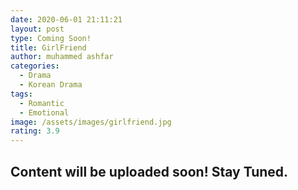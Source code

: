 ```yaml
---
date: 2020-06-01 21:11:21
layout: post
type: Coming Soon!
title: GirlFriend
author: muhammed ashfar
categories:
  - Drama
  - Korean Drama
tags:
  - Romantic
  - Emotional
image: /assets/images/girlfriend.jpg
rating: 3.9
---
```

## Content will be uploaded soon! Stay Tuned.
